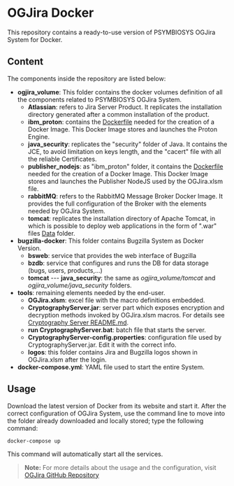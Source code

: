 # OGJira Docker  

This repository contains a ready-to-use version of PSYMBIOSYS OGJira System for Docker.  

## Content  

The components inside the repository are listed below:

- **ogjira_volume**: This folder contains the docker volumes definition of all the components related to PSYMBIOSYS OGJira System.  
	- **Atlassian**: refers to  Jira Server Product. It replicates the installation directory generated after a common installation of the product.
	- **ibm_proton**: contains the [Dockerfile](ogjira_volume/ibm_proton/Dockerfile)  needed for the creation of a Docker Image. This Docker Image stores and launches the Proton Engine.
	- **java_security**: replicates the "security" folder of Java. It contains the JCE, to avoid limitation on keys length, and  the "cacert" file with all the reliable Certificates.
	- **publisher_nodejs**: as "ibm_proton" folder, it contains the  [Dockerfile](ogjira_volume/publisher_nodejs/Dockerfile) needed for the creation of a Docker Image. This Docker Image stores and launches the Publisher NodeJS used by the OGJira.xlsm file.
	- **rabbitMQ**: refers to the RabbitMQ Message Broker Docker Image. It provides the full configuration of the Broker with the elements needed by OGJira System.
	- **tomcat**: replicates the installation directory of Apache Tomcat, in which is possible to deploy web applications in the form of ".war" files [Data](ogjira_volume\tomcat\tomcat_container\tomcat\data) folder.
- **bugzilla-docker**: This folder contains Bugzilla System as Docker Version.
	-  **bsweb**: service that provides the web interface of Bugzilla
	-  **bzdb**:  service that configures and runs the DB for data storage (bugs, users, products,...)
	- **tomcat** --- **java_security**: the same as *ogjira_volume/tomcat* and *ogjira_volume/java_security* folders.
- **tools**: remaining elements needed by the end-user.
	- **OGJira.xlsm**: excel file with the macro definitions embedded.
	- **CryptographyServer.jar**: server part which exposes encryption and decryption methods invoked by OGJira.xlsm macros. For details see [Cryptography Server README.md](https://github.com/FINCONS-IBD/OGJira/blob/master/Cryptography%20Server/README.md).
	- **run CryptographyServer.bat**: batch file that starts the server.
	- **CryptographyServer-config.properties**: configuration file used by CryptographyServer.jar. Edit it with the correct info.
	- **logos**: this folder contains Jira and Bugzilla logos shown in OGJira.xlsm after the login.
- **docker-compose.yml**: YAML file used to start the entire System.

## Usage

Download the latest version of Docker from its website and start it. After the correct configuration of OGJira System, use the command line to move into the folder already downloaded and locally stored; type the following command:

`docker-compose up`

This command will automatically start all the services.  
> **Note:** For more details about the usage and the configuration, visit [OGJira GitHub Repository](https://github.com/FINCONS-IBD/OGJira)
